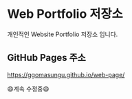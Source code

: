 # Web Portfolio 저장소
개인적인 Website Portfolio 저장소 입니다.

## GitHub Pages 주소

https://ggomasungu.github.io/web-page/

:smile:계속 수정중:smile:
